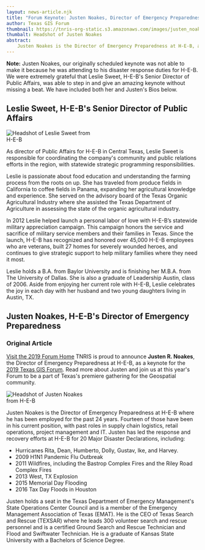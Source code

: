 ```yaml
---
layout: news-article.njk
title: "Forum Keynote: Justen Noakes, Director of Emergency Preparedness for H-E-B"
author: Texas GIS Forum
thumbnail: https://tnris-org-static.s3.amazonaws.com/images/justen_noakes_heb_th.jpg
thumbalt: Headshot of Justen Noakes
abstract:
    Justen Noakes is the Director of Emergency Preparedness at H-E-B, and has coordinated responses to nearly every major Texas disaster event of the past decade.
---
```


<div class="alert alert-warning">
  <p><strong>Note:</strong> Justen Noakes, our originally scheduled keynote was not able to make it because he was attending to his disaster response duties for H-E-B</strong>. We were extremely grateful that Leslie Sweet, H-E-B's Senior Director of Public Affairs, was able to step in and give an amazing keynote without missing a beat. We have included both her and Justen's Bios below.</p>
</div>

## Leslie Sweet, H-E-B's Senior Director of Public Affairs

<img style="max-width: 45%" class="pull-right" src="https://tnris-org-static.s3.amazonaws.com/images/leslie_sweet_full.jpg" alt="Headshot of Leslie Sweet from H-E-B">

As director of Public Affairs for H-E-B in Central Texas, Leslie Sweet is responsible for coordinating the company's community and public relations efforts in the region, with statewide strategic programming responsibilities.  

Leslie is passionate about food education and understanding the farming process from the roots on up. She has traveled from produce fields in California to coffee fields in Panama, expanding her agricultural knowledge and experience. She served on the advisory board of the Texas Organic Agricultural Industry where she assisted the Texas Department of Agriculture in assessing the state of the organic agricultural industry.

In 2012 Leslie helped launch a personal labor of love with H-E-B’s statewide military appreciation campaign.  This campaign honors the service and sacrifice of military service members and their families in Texas.  Since the launch, H-E-B has recognized and honored over 45,000 H-E-B employees who are veterans, built 27 homes for severely wounded heroes, and continues to give strategic support to help military families where they need it most.

Leslie holds a B.A. from Baylor University and is finishing her M.B.A. from The University of Dallas.  She is also a graduate of Leadership Austin, class of 2006. Aside from enjoying her current role with H-E-B, Leslie celebrates the joy in each day with her husband and two young daughters living in Austin, TX.

## Justen Noakes, H-E-B's Director of Emergency Preparedness

### Original Article

<p class="lead"><a class="btn btn-lg btn-success pull-right" href="/texas-gis-forum/2019">Visit the 2019 Forum Home</a> TNRIS is proud to announce <strong>Justen R. Noakes</strong>, the Director of Emergency Preparedness at H-E-B, as a keynote for the <a href="/texas-gis-forum/2019">2019 Texas GIS Forum</a>. Read more about Justen and join us at this year's Forum to be a part of Texas's premiere gathering for the Geospatial community.</p>

<img style="max-width: 45%" class="pull-right" src="https://tnris-org-static.s3.amazonaws.com/images/justen_noakes_heb.jpg" alt="Headshot of Justen Noakes from H-E-B">

Justen Noakes is the Director of Emergency Preparedness at H-E-B where he has been employed for the past 24 years. Fourteen of those have been in his current position, with past roles in supply chain logistics, retail operations, project management and IT. Justen has led the response and recovery efforts at H-E-B for 20 Major Disaster Declarations, including:

-   Hurricanes Rita, Dean, Humberto, Dolly, Gustav, Ike, and Harvey.
-   2009 H1N1 Pandemic Flu Outbreak
-   2011 Wildfires, including the Bastrop Complex Fires and the Riley Road Complex Fires
-   2013 West, TX Explosion
-   2015 Memorial Day Flooding
-   2016 Tax Day Floods in Houston

Justen holds a seat in the Texas Department of Emergency Management's State Operations Center Council and is a member of the Emergency Management Association of Texas (EMAT). He is the CEO of Texas Search and Rescue (TEXSAR) where he leads 300 volunteer search and rescue personnel and is a certified Ground Search and Rescue Technician and Flood and Swiftwater Technician. He is a graduate of Kansas State University with a Bachelors of Science Degree.
